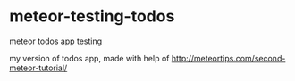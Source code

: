 # meteor-testing-todos
meteor todos app testing

my version of todos app, made with help of http://meteortips.com/second-meteor-tutorial/
